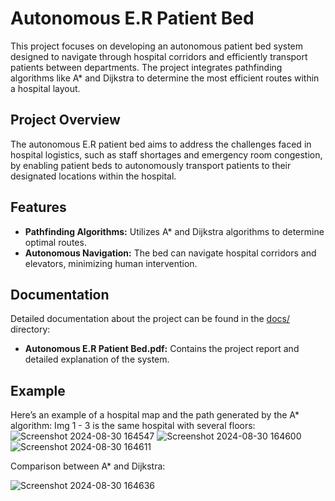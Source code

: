 # Autonomous E.R Patient Bed

This project focuses on developing an autonomous patient bed system designed to navigate through hospital corridors and efficiently transport patients between departments. The project integrates pathfinding algorithms like A* and Dijkstra to determine the most efficient routes within a hospital layout.

## Project Overview

The autonomous E.R patient bed aims to address the challenges faced in hospital logistics, such as staff shortages and emergency room congestion, by enabling patient beds to autonomously transport patients to their designated locations within the hospital.

## Features
- **Pathfinding Algorithms:** Utilizes A* and Dijkstra algorithms to determine optimal routes.
- **Autonomous Navigation:** The bed can navigate hospital corridors and elevators, minimizing human intervention.

## Documentation

Detailed documentation about the project can be found in the [docs/](docs/) directory:
- **Autonomous E.R Patient Bed.pdf:** Contains the project report and detailed explanation of the system.

## Example

Here’s an example of a hospital map and the path generated by the A* algorithm:
Img 1 - 3 is the same hospital with several floors:
![Screenshot 2024-08-30 164547](https://github.com/user-attachments/assets/af3032ab-6bd3-4d3b-a2b8-a94994829613)
![Screenshot 2024-08-30 164600](https://github.com/user-attachments/assets/f8053068-109b-4711-a5f5-c222ec3ef3cc)
![Screenshot 2024-08-30 164611](https://github.com/user-attachments/assets/36544377-e21b-4378-ab7a-eea10894c6c8)

Comparison between A* and Dijkstra:

![Screenshot 2024-08-30 164636](https://github.com/user-attachments/assets/c6346f42-4f26-4877-a67c-6bdbcc15ee5f)
